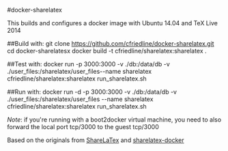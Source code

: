 #docker-sharelatex

This builds and configures a docker image with Ubuntu 14.04 and TeX Live 2014

##Build with:
	git clone https://github.com/cfriedline/docker-sharelatex.git
	cd docker-sharelatesx
	docker build -t cfriedline/sharelatex:sharelatex .

##Test with:
	docker run -p 3000:3000 -v ./db:/data/db -v ./user_files:/sharelatex/user_files--name sharelatex cfriedline/sharelatex:sharelatex run_sharelatex.sh

##Run with:
	docker run -d -p 3000:3000 -v ./db:/data/db -v ./user_files:/sharelatex/user_files --name sharelatex cfriedline/sharelatex:sharelatex run_sharelatex.sh

*Note*: if you're running with a boot2docker virtual machine, you need to also
forward the local port tcp/3000 to the guest tcp/3000

Based on the originals from [ShareLaTex](https://github.com/sharelatex/sharelatex) and 
[sharelatex-docker](https://github.com/tiagoboldt/sharelatex-docker)

